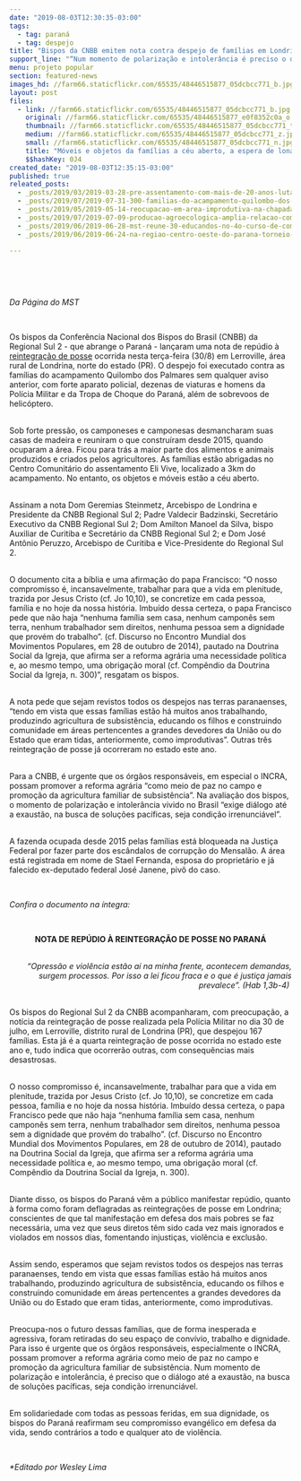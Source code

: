 ```yaml
---
date: "2019-08-03T12:30:35-03:00"
tags:
  - tag: paraná
  - tag: despejo
title: "Bispos da CNBB emitem nota contra despejo de famílias em Londrina (PR) "
support_line: "“Num momento de polarização e intolerância é preciso o diálogo até a exaustão, na busca de soluções pacíficas”, diz o documento"
menu: projeto popular
section: featured-news
images_hd: //farm66.staticflickr.com/65535/48446515877_05dcbcc771_b.jpg
layout: post
files:
  - link: //farm66.staticflickr.com/65535/48446515877_05dcbcc771_b.jpg
    original: //farm66.staticflickr.com/65535/48446515877_e0f8352c0a_o.jpg
    thumbnail: //farm66.staticflickr.com/65535/48446515877_05dcbcc771_t.jpg
    medium: //farm66.staticflickr.com/65535/48446515877_05dcbcc771_z.jpg
    small: //farm66.staticflickr.com/65535/48446515877_05dcbcc771_n.jpg
    title: "Móveis e objetos da famílias a céu aberto, a espera de lona_Davi - Assentamento Eli Vive.jpeg"
    $$hashKey: 0J4
created_date: "2019-08-03T12:35:15-03:00"
published: true
releated_posts:
  - _posts/2019/03/2019-03-28-pre-assentamento-com-mais-de-20-anos-luta-contra-ameaca-de-despejo-no-parana.md
  - _posts/2019/07/2019-07-31-300-familias-do-acampamento-quilombo-dos-palmares-sofrem-despejo-em-londrina-pr.md
  - _posts/2019/05/2019-05-14-reocupacao-em-area-improdutiva-na-chapada-diamantina.md
  - _posts/2019/07/2019-07-09-producao-agroecologica-amplia-relacao-com-a-cidade.md
  - _posts/2019/06/2019-06-28-mst-reune-30-educandos-no-4o-curso-de-comunicacao-no-parana.md
  - _posts/2019/06/2019-06-24-na-regiao-centro-oeste-do-parana-torneio-de-futebol-une-comunidades.md

---
```

<p>&nbsp;</p>

<p>&nbsp;</p>

<p><em>Da P&aacute;gina do MST</em></p>

<p>&nbsp;</p>

<p>Os bispos da Confer&ecirc;ncia Nacional dos Bispos do Brasil (CNBB) da Regional Sul 2 - que abrange o Paran&aacute; - lan&ccedil;aram uma nota de rep&uacute;dio &agrave; <a href="http://www.mst.org.br/2019/07/31/300-familias-do-acampamento-quilombo-dos-palmares-sofrem-despejo-em-londrina-pr.html">reintegra&ccedil;&atilde;o de posse</a> ocorrida nesta ter&ccedil;a-feira (30/8) em Lerroville, &aacute;rea rural de Londrina, norte do estado (PR). O despejo foi executado contra as fam&iacute;lias do acampamento Quilombo dos Palmares sem qualquer aviso anterior, com forte aparato policial, dezenas de viaturas e homens da Pol&iacute;cia Militar e da Tropa de Choque do Paran&aacute;, al&eacute;m de sobrevoos de helic&oacute;ptero.</p>

<p><br />
Sob forte press&atilde;o, os camponeses e camponesas desmancharam suas casas de madeira e reuniram o que constru&iacute;ram desde 2015, quando ocuparam a &aacute;rea. Ficou para tr&aacute;s a maior parte dos alimentos e animais produzidos e criados pelos agricultores. As fam&iacute;lias est&atilde;o abrigadas no Centro Comunit&aacute;rio do assentamento Eli Vive, localizado a 3km do acampamento. No entanto, os objetos e m&oacute;veis est&atilde;o a c&eacute;u aberto.</p>

<p><br />
Assinam a nota Dom Geremias Steinmetz, Arcebispo de Londrina e Presidente da CNBB Regional Sul 2; Padre Valdecir Badzinski, Secret&aacute;rio Executivo da CNBB Regional Sul 2; Dom Amilton Manoel da Silva, bispo Auxiliar de Curitiba e Secret&aacute;rio da CNBB Regional Sul 2; e Dom Jos&eacute; Ant&ocirc;nio Peruzzo, Arcebispo de Curitiba e Vice-Presidente do Regional Sul 2.&nbsp;</p>

<p><br />
O documento cita a b&iacute;blia e uma afirma&ccedil;&atilde;o do papa Francisco: &ldquo;O nosso compromisso &eacute;, incansavelmente, trabalhar para que a vida em plenitude, trazida por Jesus Cristo (cf. Jo 10,10), se concretize em cada pessoa, fam&iacute;lia e no hoje da nossa hist&oacute;ria. Imbu&iacute;do dessa certeza, o papa Francisco pede que n&atilde;o haja &ldquo;nenhuma fam&iacute;lia sem casa, nenhum campon&ecirc;s sem terra, nenhum trabalhador sem direitos, nenhuma pessoa sem a dignidade que prov&eacute;m do trabalho&rdquo;. (cf. Discurso no Encontro Mundial dos Movimentos Populares, em 28 de outubro de 2014), pautado na Doutrina Social da Igreja, que afirma ser a reforma agr&aacute;ria uma necessidade pol&iacute;tica e, ao mesmo tempo, uma obriga&ccedil;&atilde;o moral (cf. Comp&ecirc;ndio da Doutrina Social da Igreja, n. 300)&rdquo;, resgatam os bispos.&nbsp;</p>

<p><br />
A nota pede que sejam revistos todos os despejos nas terras paranaenses, &ldquo;tendo em vista que essas fam&iacute;lias est&atilde;o h&aacute; muitos anos trabalhando, produzindo agricultura de subsist&ecirc;ncia, educando os filhos e construindo comunidade em &aacute;reas pertencentes a grandes devedores da Uni&atilde;o ou do Estado que eram tidas, anteriormente, como improdutivas&rdquo;. Outras tr&ecirc;s reintegra&ccedil;&atilde;o de posse j&aacute; ocorreram no estado este ano.&nbsp;</p>

<p><br />
Para a CNBB, &eacute; urgente que os &oacute;rg&atilde;os respons&aacute;veis, em especial o INCRA, possam promover a reforma agr&aacute;ria &ldquo;como meio de paz no campo e promo&ccedil;&atilde;o da agricultura familiar de subsist&ecirc;ncia&rdquo;. Na avalia&ccedil;&atilde;o dos bispos, o momento de polariza&ccedil;&atilde;o e intoler&acirc;ncia vivido no Brasil &ldquo;exige di&aacute;logo at&eacute; a exaust&atilde;o, na busca de solu&ccedil;&otilde;es pac&iacute;ficas, seja condi&ccedil;&atilde;o irrenunci&aacute;vel&rdquo;.&nbsp;</p>

<p><br />
A fazenda ocupada desde 2015 pelas fam&iacute;lias est&aacute; bloqueada na Justi&ccedil;a Federal por fazer parte dos esc&acirc;ndalos de corrup&ccedil;&atilde;o do Mensal&atilde;o. A &aacute;rea est&aacute; registrada em nome de Stael Fernanda, esposa do propriet&aacute;rio e j&aacute; falecido ex-deputado federal Jos&eacute; Janene, piv&ocirc; do caso.&nbsp;</p>

<p>&nbsp;</p>

<p><em>Confira o documento na &iacute;ntegra:&nbsp;</em></p>

<p>&nbsp;</p>

<p style="text-align: center;"><strong>NOTA DE REP&Uacute;DIO &Agrave; REINTEGRA&Ccedil;&Atilde;O DE POSSE NO PARAN&Aacute;</strong></p>

<p style="text-align: right;"><br />
<em>&ldquo;Opress&atilde;o e viol&ecirc;ncia est&atilde;o a&iacute; na minha frente, acontecem demandas, surgem processos. Por isso a lei ficou fraca e o que &eacute; justi&ccedil;a jamais prevalece&rdquo;. (Hab 1,3b-4)&nbsp;</em></p>

<p><br />
Os bispos do Regional Sul 2 da CNBB acompanharam, com preocupa&ccedil;&atilde;o, a not&iacute;cia da reintegra&ccedil;&atilde;o de posse realizada pela Pol&iacute;cia Militar no dia 30 de julho, em Lerroville, distrito rural de Londrina (PR), que despejou 167 fam&iacute;lias. Esta j&aacute; &eacute; a quarta reintegra&ccedil;&atilde;o de posse ocorrida no estado este ano e, tudo indica que ocorrer&atilde;o outras, com consequ&ecirc;ncias mais desastrosas.&nbsp;</p>

<p><br />
O nosso compromisso &eacute;, incansavelmente, trabalhar para que a vida em plenitude, trazida por Jesus Cristo (cf. Jo 10,10), se concretize em cada pessoa, fam&iacute;lia e no hoje da nossa hist&oacute;ria. Imbu&iacute;do dessa certeza, o papa Francisco pede que n&atilde;o haja &ldquo;nenhuma fam&iacute;lia sem casa, nenhum campon&ecirc;s sem terra, nenhum trabalhador sem direitos, nenhuma pessoa sem a dignidade que prov&eacute;m do trabalho&rdquo;. (cf. Discurso no Encontro Mundial dos Movimentos Populares, em 28 de outubro de 2014), pautado na Doutrina Social da Igreja, que afirma ser a reforma agr&aacute;ria uma necessidade pol&iacute;tica e, ao mesmo tempo, uma obriga&ccedil;&atilde;o moral (cf. Comp&ecirc;ndio da Doutrina Social da Igreja, n. 300).&nbsp;</p>

<p><br />
Diante disso, os bispos do Paran&aacute; v&ecirc;m a p&uacute;blico manifestar rep&uacute;dio, quanto &agrave; forma como foram deflagradas as reintegra&ccedil;&otilde;es de posse em Londrina; conscientes de que tal manifesta&ccedil;&atilde;o em defesa dos mais pobres se faz necess&aacute;ria, uma vez que seus diretos t&ecirc;m sido cada vez mais ignorados e violados em nossos dias, fomentando injusti&ccedil;as, viol&ecirc;ncia e exclus&atilde;o.&nbsp;</p>

<p><br />
Assim sendo, esperamos que sejam revistos todos os despejos nas terras paranaenses, tendo em vista que essas fam&iacute;lias est&atilde;o h&aacute; muitos anos trabalhando, produzindo agricultura de subsist&ecirc;ncia, educando os filhos e construindo comunidade em &aacute;reas pertencentes a grandes devedores da Uni&atilde;o ou do Estado que eram tidas, anteriormente, como improdutivas.&nbsp;</p>

<p><br />
Preocupa-nos o futuro dessas fam&iacute;lias, que de forma inesperada e agressiva, foram retiradas do seu espa&ccedil;o de conv&iacute;vio, trabalho e dignidade. Para isso &eacute; urgente que os &oacute;rg&atilde;os respons&aacute;veis, especialmente o INCRA, possam promover a reforma agr&aacute;ria como meio de paz no campo e promo&ccedil;&atilde;o da agricultura familiar de subsist&ecirc;ncia. Num momento de polariza&ccedil;&atilde;o e intoler&acirc;ncia, &eacute; preciso que o di&aacute;logo at&eacute; a exaust&atilde;o, na busca de solu&ccedil;&otilde;es pac&iacute;ficas, seja condi&ccedil;&atilde;o irrenunci&aacute;vel.&nbsp;</p>

<p><br />
Em solidariedade com todas as pessoas feridas, em sua dignidade, os bispos do Paran&aacute; reafirmam seu compromisso evang&eacute;lico em defesa da vida, sendo contr&aacute;rios a todo e qualquer ato de viol&ecirc;ncia.</p>

<p>&nbsp;</p>

<p><em>*Editado por Wesley Lima</em></p>
